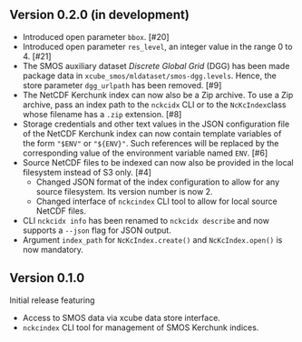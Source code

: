 ## Version 0.2.0 (in development)

* Introduced open parameter `bbox`. [#20]
* Introduced open parameter `res_level`, 
  an integer value in the range 0 to 4. [#21]
* The SMOS auxiliary dataset _Discrete Global Grid_ (DGG)
  has been made package data in `xcube_smos/mldataset/smos-dgg.levels`.
  Hence, the store parameter `dgg_urlpath` has been removed. [#9]
* The NetCDF Kerchunk index can now also be a Zip archive. 
  To use a Zip archive, pass an index path to the `nckcidx` CLI
  or to the `NcKcIndex`class whose filename has a `.zip`
  extension. [#8]
* Storage credentials and other text values in the JSON configuration 
  file of the NetCDF Kerchunk index can now contain template
  variables of the form `"$ENV"` or `"${ENV}"`. Such references 
  will be replaced by the corresponding value of the environment 
  variable named `ENV`. [#6]
* Source NetCDF files to be indexed can now also be provided in the local 
  filesystem instead of S3 only. [#4]
  - Changed JSON format of the index configuration to allow for any 
    source filesystem. Its version number is now 2.
  - Changed interface of `nckcindex` CLI tool to allow for local
    source NetCDF files.
* CLI `nckcidx info` has been renamed to `nckcidx describe` and now 
  supports a `--json` flag for JSON output.
* Argument `index_path` for `NcKcIndex.create()` and `NcKcIndex.open()`
  is now mandatory.

## Version 0.1.0

Initial release featuring

* Access to SMOS data via xcube data store interface.
* `nckcindex` CLI tool for management of SMOS Kerchunk indices.
